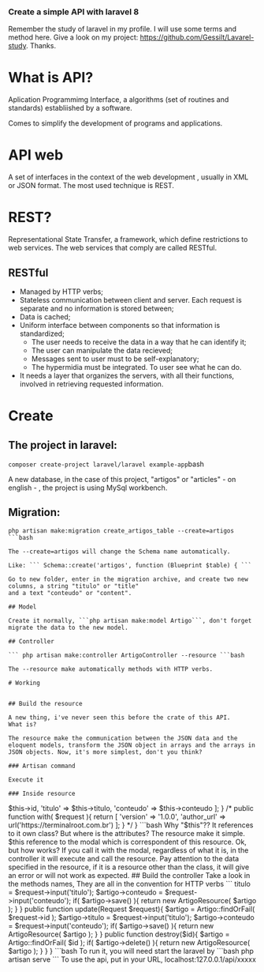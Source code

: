 ### Create a simple API with laravel 8 

Remember the study of laravel in my profile. I will use some terms and method here. 
Give a look on my project: https://github.com/Gessilt/Lavarel-study. Thanks.

# What is API? 

Aplication Programmimg Interface, a algorithms (set of routines and standards) establiished by a software.

Comes to simplify the development of programs and applications. 

# API web

A set of interfaces in the context of the web development , usually in XML or JSON format. The most used technique is REST.

# REST?

Representational State Transfer, a framework, which define restrictions to web services. The web services that comply are called RESTful.

## RESTful

- Managed by HTTP verbs;
- Stateless communication between client and server. Each request is separate and no information is stored between;
- Data is cached;
- Uniform interface between components so that information is standardized;
  - The user needs to receive the data in a way that he can identify it;
  - The user can manipulate the data recieved;
  - Messages sent to user must to be self-explanatory;
  - The hypermidia must be integrated. To user see what he can do.
- It needs a layer that organizes the servers, with all their functions, involved in retrieving requested information.

# Create 

## The project in laravel:

``` composer create-project laravel/laravel example-app ```bash

A new database, in the case of this project, "artigos" or "articles" - on english - , the project is using MySql workbench.

## Migration:

``` 
php artisan make:migration create_artigos_table --create=artigos 
```bash

The --create=artigos will change the Schema name automatically. 

Like: ``` Schema::create('artigos', function (Blueprint $table) { ```

Go to new folder, enter in the migration archive, and create two new columns, a string "titulo" or "title"
and a text "conteudo" or "content".

## Model

Create it normally, ```php artisan make:model Artigo```, don't forget migrate the data to the new model. 

## Controller

``` php artisan make:controller ArtigoController --resource ```bash

The --resource make automatically methods with HTTP verbs.

# Working


## Build the resource

A new thing, i've never seen this before the crate of this API. 
What is? 

The resource make the communication between the JSON data and the eloquent models, transform the JSON object in arrays and the arrays in JSON objects. Now, it's more simplest, don't you think?

### Artisan command

Execute it

### Inside resource 

```
<?php

namespace App\Http\Resources;
use Illuminate\Http\Resources\Json\JsonResource;

class Artigo extends JsonResource {
  public function toArray($request){
    //return parent::toArray($request);
    return [
      'id' => $this->id,
      'titulo' => $this->titulo,
      'conteudo' => $this->conteudo
    ];
  }

  /* public function with( $request ){
    return [
      'version' => '1.0.0',
      'author_url' => url('https://terminalroot.com.br')
    ];
  } */
}

```bash

Why "$this"?? It references to it own class? But where is the attributes? 
The resource make it simple. $this reference to the modal which is correspondent of this resource. 

Ok, but how works? If you call it with the modal, regardless of what it is, in the controller it will execute and call the resource.
Pay attention to the data specified in the resource, if it is a resource other than the class, it will give an error or will not work as expected. 

## Build the controller

Take a look in the methods names, They are all in the convention for HTTP verbs

```
<?php

namespace App\Http\Controllers;

use App\Models\Artigo as Artigo;
use App\Http\Resources\Artigo as ArtigoResource;
use Illuminate\Http\Request;

class ArtigoController extends Controller {

  public function index(){
    $artigos = Artigo::paginate(15);
    return ArtigoResource::collection($artigos);
  }

  public function show($id){
    $artigo = Artigo::findOrFail( $id );
    return new ArtigoResource( $artigo );
  }

  public function store(Request $request){
    $artigo = new Artigo;
    $artigo->titulo = $request->input('titulo');
    $artigo->conteudo = $request->input('conteudo');

    if( $artigo->save() ){
      return new ArtigoResource( $artigo );
    }
  }

   public function update(Request $request){
    $artigo = Artigo::findOrFail( $request->id );
    $artigo->titulo = $request->input('titulo');
    $artigo->conteudo = $request->input('conteudo');

    if( $artigo->save() ){
      return new ArtigoResource( $artigo );
    }
  } 

  public function destroy($id){
    $artigo = Artigo::findOrFail( $id );
    if( $artigo->delete() ){
      return new ArtigoResource( $artigo );
    }

  }
}

```bash




To run it, you will need start the laravel by 

```bash
php artisan serve
```

To use the api, put in your URL, localhost:127.0.0.1/api/xxxxx
